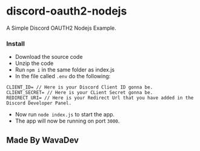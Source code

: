 # discord-oauth2-nodejs
A Simple Discord OAUTH2 Nodejs Example.

### Install
- Download the source code
- Unzip the code
- Run `npm i` in the same folder as index.js
- In the file called `.env` do the following: 
```
CLIENT_ID= // Here is your Discord Client ID gonna be.
CLIENT_SECRET= // Here is your CLient Secret gonna be.
REDIRECT_URI= // Here is your Redirect Url that you have added in the Discord Developer Panel.
```
- Now run `node index.js` to start the app.
- The app will now be running on port `3000`.

## Made By WavaDev
